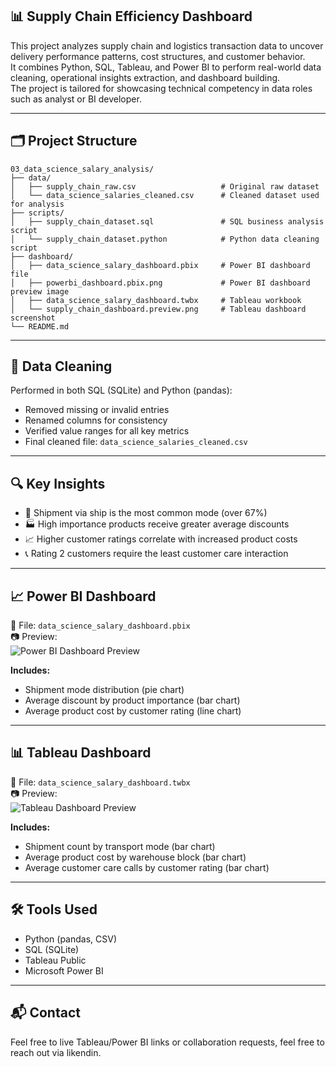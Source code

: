 
## 📊 Supply Chain Efficiency Dashboard

This project analyzes supply chain and logistics transaction data to uncover delivery performance patterns, cost structures, and customer behavior.  
It combines Python, SQL, Tableau, and Power BI to perform real-world data cleaning, operational insights extraction, and dashboard building.  
The project is tailored for showcasing technical competency in data roles such as analyst or BI developer.

---

## 🗂️ Project Structure

```
03_data_science_salary_analysis/
├── data/
│   ├── supply_chain_raw.csv                   # Original raw dataset
│   └── data_science_salaries_cleaned.csv      # Cleaned dataset used for analysis
├── scripts/
│   ├── supply_chain_dataset.sql               # SQL business analysis script
│   └── supply_chain_dataset.python            # Python data cleaning script
├── dashboard/
│   ├── data_science_salary_dashboard.pbix     # Power BI dashboard file
│   ├── powerbi_dashboard.pbix.png             # Power BI dashboard preview image
│   ├── data_science_salary_dashboard.twbx     # Tableau workbook
│   └── supply_chain_dashboard.preview.png     # Tableau dashboard screenshot
└── README.md
```

---

## 🧹 Data Cleaning

Performed in both SQL (SQLite) and Python (pandas):

- Removed missing or invalid entries
- Renamed columns for consistency
- Verified value ranges for all key metrics
- Final cleaned file: `data_science_salaries_cleaned.csv`

---

## 🔍 Key Insights

- 🚚 Shipment via ship is the most common mode (over 67%)
- 🏭 High importance products receive greater average discounts
- 📈 Higher customer ratings correlate with increased product costs
- 📞 Rating 2 customers require the least customer care interaction

---

## 📈 Power BI Dashboard

📁 File: `data_science_salary_dashboard.pbix`  
📷 Preview:  
![Power BI Dashboard Preview](dashboard/powerbi_dashboard.pbix.png)

**Includes:**

- Shipment mode distribution (pie chart)
- Average discount by product importance (bar chart)
- Average product cost by customer rating (line chart)

---

## 📊 Tableau Dashboard

📁 File: `data_science_salary_dashboard.twbx`  
📷 Preview:  
![Tableau Dashboard Preview](dashboard/supply_chain_dashboard.preview.png)

**Includes:**

- Shipment count by transport mode (bar chart)
- Average product cost by warehouse block (bar chart)
- Average customer care calls by customer rating (bar chart)

---

## 🛠️ Tools Used

- Python (pandas, CSV)
- SQL (SQLite)
- Tableau Public
- Microsoft Power BI

---

## 📬 Contact

Feel free to live Tableau/Power BI links or collaboration requests, feel free to reach out via likendin.
